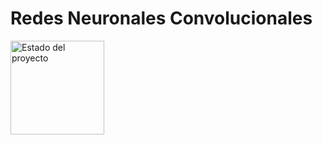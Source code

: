 # Redes Neuronales Convolucionales

<img alt="Estado del proyecto" src="https://img.shields.io/badge/Estado-En%20proceso-orange" style="width: 150px;">
